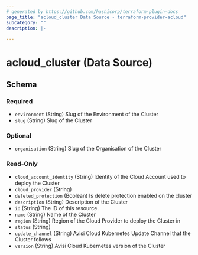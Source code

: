 ```yaml
---
# generated by https://github.com/hashicorp/terraform-plugin-docs
page_title: "acloud_cluster Data Source - terraform-provider-acloud"
subcategory: ""
description: |-
  
---
```


# acloud_cluster (Data Source)





<!-- schema generated by tfplugindocs -->
## Schema

### Required

- `environment` (String) Slug of the Environment of the Cluster
- `slug` (String) Slug of the Cluster

### Optional

- `organisation` (String) Slug of the Organisation of the Cluster

### Read-Only

- `cloud_account_identity` (String) Identity of the Cloud Account used to deploy the Cluster
- `cloud_provider` (String)
- `deleted_protection` (Boolean) Is delete protection enabled on the cluster
- `description` (String) Description of the Cluster
- `id` (String) The ID of this resource.
- `name` (String) Name of the Cluster
- `region` (String) Region of the Cloud Provider to deploy the Cluster in
- `status` (String)
- `update_channel` (String) Avisi Cloud Kubernetes Update Channel that the Cluster follows
- `version` (String) Avisi Cloud Kubernetes version of the Cluster
